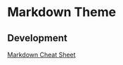# Markdown Theme

## Development

[Markdown Cheat Sheet](https://www.markdownguide.org/cheat-sheet/)